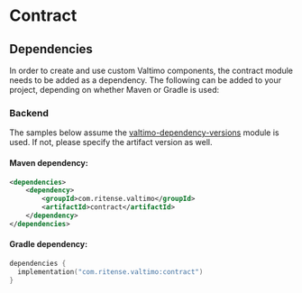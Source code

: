 # Contract

## Dependencies

In order to create and use custom Valtimo components, the contract module needs to be added as a dependency. The
following can be added to your project, depending on whether Maven or Gradle is used:

### Backend
The samples below assume the [valtimo-dependency-versions](valtimo-dependency-versions.md) module is used.
If not, please specify the artifact version as well.

#### Maven dependency:
```xml
<dependencies>
    <dependency>
        <groupId>com.ritense.valtimo</groupId>
        <artifactId>contract</artifactId>
    </dependency>
</dependencies>
```

#### Gradle dependency:
```kotlin
dependencies {
  implementation("com.ritense.valtimo:contract")
}
```


